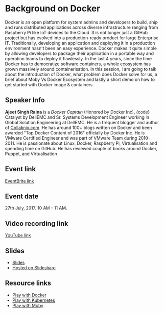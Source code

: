 # Background on Docker

Docker is an open platform for system admins and developers to build, ship and runs distributed applications across diverse infrastructure ranging from Raspberry Pi like IoT devices to the Cloud. It is not longer just a GitHub project but has evolved into a production-ready product for large Enterprise IT. Traditionally, developing an application and deploying it in a production environment hasn't been an easy experience. Docker makes it quite simple by allowing developers to package their application in a portable way and operation teams to deploy it flawlessly. In the last 4 years, since the time Docker has to democratize software containers, a whole ecosystem has grown massively around containerisation. In this session, I am going to talk about the introduction of Docker, what problem does Docker solve for us, a brief about Moby Vs Docker Ecosystem and lastly a short demo on how to get started with Docker image & containers.


## Speaker Info

**Ajeet Singh Raina** is a *Docker Captain* (Honored by Docker Inc), {code} Catalyst by DellEMC and Sr. Systems Development Engineer working in Global Solution Engineering at DellEMC. He is a frequent blogger and author of [Collabnix.com](http://www.collabnix.com). He has around 100+ blogs written on Docker and been awarded "Top Docker Content of 2016" officially by Docker Inc. He is VMware Certified Engineer and was part of VMware Team during 2010-2011. He is passionate about Linux, Docker, Raspberry Pi, Virtualisation and spending time on GitHub. He has reviewed couple of books around Docker, Puppet, and Virtualisation

## Event link
[EventBrite link](https://indiaopsugintrotodocker.eventbrite.com)

## Event date
27th July, 2017. 10 AM - 11 AM.

## Video recording link
[YouTube link](https://youtu.be/VrXs5j0cVKU)

## Slides

- [Slides](./introtodocker.pdf)
- [Hosted on Slideshare](https://www.slideshare.net/ajeetraina/introduction-to-docker-containers-docker-captain)

## Resource links
- [Play with Docker](http://play-with-docker.com)
- [Play with Kubernetes](http://play-with-k8s.com)
- [Play with Moby](http://play-with-moby.com/)
